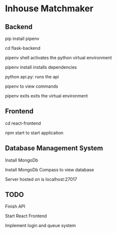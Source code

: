 # Inhouse Matchmaker

## Backend

pip install pipenv

cd flask-backend

pipenv shell activates the python virtual environment 

pipenv install installs dependencies

python api.py: runs the api

pipenv to view commands

pipenv exits exits the virtual environment

## Frontend

cd react-frontend

npm start to start application

## Database Management System

Install MongoDb

Install MongoDb Compass to view database

Server hosted on is localhost:27017

## TODO

Finish API

Start React Frontend

Implement login and queue system